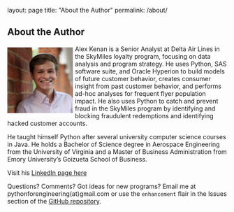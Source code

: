 layout: page
title: "About the Author"
permalink: /about/


## About the Author

<img src="https://raw.githubusercontent.com/pymae/pymae.github.io/master/files/headshot.jpg" alt="Author headshot image" width="150px" height="150px" align="left"
style="margin: 5px 5px 0px 0px;">

<p>Alex Kenan is a Senior Analyst at Delta Air Lines in the SkyMiles loyalty program, focusing on data analysis and program strategy. He uses Python, SAS software suite, and Oracle Hyperion to build models of future customer behavior, creates consumer insight from past customer behavior, and performs ad-hoc analyses for frequent flyer population impact. He also uses Python to catch and prevent fraud in the SkyMiles program by identifying and blocking fraudulent redemptions and identifying hacked customer accounts.</p>

<p>He taught himself Python after several university computer science courses in Java. He holds a Bachelor of Science degree in Aerospace Engineering from the University of Virginia and a Master of Business Administration from Emory University’s Goizueta School of Business.</p>


<p>Visit his <a href="https://www.linkedin.com/in/alexander-kenan" target="_blank">LinkedIn page here</a></p>

Questions? Comments? Got ideas for new programs? Email me at pythonforengineering(at)gmail.com or use the `enhancement` flair in the Issues section of the [GitHub repository](https://github.com/alexkenan/pymae).

